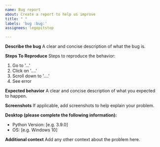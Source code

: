 ```yaml
---
name: Bug report
about: Create a report to help us improve
title: " "
labels: 'bug :bug:'
assignees: legopitstop

---
```


**Describe the bug**
A clear and concise description of what the bug is.

**Steps To Reproduce**
Steps to reproduce the behavior:
1. Go to '...'
2. Click on '....'
3. Scroll down to '....'
4. See error

**Expected behavior**
A clear and concise description of what you expected to happen.

**Screenshots**
If applicable, add screenshots to help explain your problem.

**Desktop (please complete the following information):**
 - Python Version: [e.g. 3.9.0]
 - OS: [e.g. Windows 10]

**Additional context**
Add any other context about the problem here.